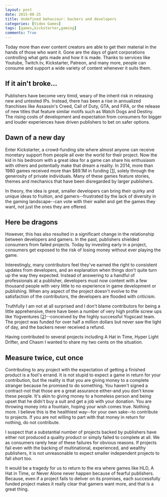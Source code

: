 ```yaml
---
layout: post
date: 2015-08-25
title: Undefined behaviour: backers and developers
categories: [Video Games]
tags: [games,kickstarter,gaming]
comments: True
---
```


Today more than ever content creators are able to get their material in the hands of those who want it. Gone are the days of giant corporations controlling what gets made and how it is made. Thanks to services like Youtube, Twitch.tv, Kickstarter, Patreon, and many more, people can consume and support a wide variety of content whenever it suits them.

## If it ain't broke...

Publishers have become very timid, weary of the inherit risk in releasing new and untested IPs. Instead, there has been a rise in annualized franchises like Assassin's Creed, Call of Duty, GTA, and FIFA, or the release of new titles that feature similar motifs such as Watch Dogs and Destiny. The rising costs of development and expectation from consumers for bigger and louder experiences have driven publishers to bet on safer options.

## Dawn of a new day

Enter Kickstarter, a crowd-funding site where almost anyone can receive monetary support from people all over the world for their project. Now the kid in his bedroom with a great idea for a game can share his enthusiasm with others and potentially make that dream a reality. In 2014, more than 1980 games received more than $89.1M in funding \[[1]\], solely through the generosity of private individuals. Many of these games feature stories, themes and mechanics that have been disregarded by larger publishers.

In theory, the idea is great, smaller developers can bring their quirky and unique ideas to fruition, and gamers--frustrated by the lack of diversity in the gaming landscape--can vote with their wallet and get the games they want, not just the ones they are offered.

## Here be dragons

However, this has also resulted in a significant change in the relationship between developers and gamers. In the past, publishers shielded consumers from failed projects. Today by investing early in a project, consumers get exposed to the risk of losing money without ever playing the game. 

Interestingly, many contributors feel they've earned the right to consistent updates from developers, and an explanation when things don't quite turn up the way they expected. Instead of answering to a handful of professionals at a publisher, developers must now content with a few thousand people with very little to no experience in game development or publishing. When any aspect of the project doesn't evolve to the satisfaction of the contributors, the developers are flooded with criticism.

Truthfully I am not at all surprised and I don't blame contributors for being a little apprehensive, there have been a number of very high profile screw ups like Yogventures \[[2]\]--conceived by the highly successful Yogscast team. The project was funded for over half a million dollars but never saw the light of day, and the backers never received a refund.

Having contributed to several projects including A Hat in Time, Hyper Light Drifter, and Chasm I wanted to share my two cents on the situation.

## Measure twice, cut once

Contributing to any project with the expectation of getting a finished product is a fool's errand. It is not stupid to expect a game in return for your contribution, but the reality is that you are giving money to a complete stranger because he promised to do something. You haven't signed a contract-not that those are a great assurance either-and you don't know these people. It's akin to giving money to a homeless person and being upset that he didn't buy a suit and get a job with your donation. You are throwing money into a fountain, hoping your wish comes true. Nothing more. I believe this is the healthiest way--for your own sake--to contribute to projects. If you are not willing to part with that money in return for nothing, do not contribute.

I suspect that a substantial number of projects backed by publishers have either not produced a quality product or simply failed to complete at all. We as consumers rarely hear of these failures for obvious reasons. If projects fail even with the backing of multinational, experienced, and wealthy publishers, it is not unreasonable to expect smaller independent projects to fall short too.

It would be a tragedy for us to return to the era where games like HLD, A Hat in Time, or Never Alone never happen because of fearful publishers. Because, even if a project fails to deliver on its promises, each successfully funded project makes it really clear that gamers want more, and that is a great thing.

[1]: https://www.kickstarter.com/year/2014/data
[2]: http://kotaku.com/how-a-successful-kickstarter-lost-half-a-million-dollar-1608877998